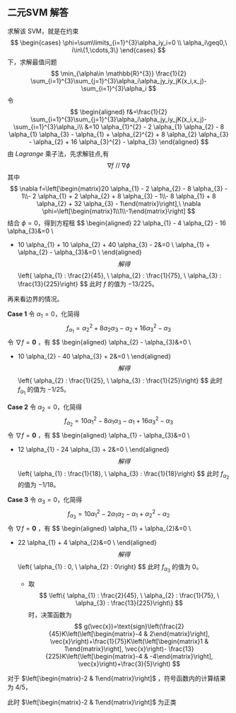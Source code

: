 ## 二元SVM 解答
求解该 SVM，就是在约束
$$
\begin{cases} 
\phi=\sum\limits_{i=1}^{3}\alpha_iy_i=0  \\
\alpha_i\geq0,\ i\in\{1,\cdots,3\}
\end{cases}
$$
下，求解最值问题
$$
\min_{\alpha\in \mathbb{R}^{3}} \frac{1}{2} \sum_{i=1}^{3}\sum_{j=1}^{3}\alpha_i\alpha_jy_iy_jK(x_i,x_j)-\sum_{i=1}^{3}\alpha_i
$$
令
$$
\begin{aligned}
f&=\frac{1}{2} \sum_{i=1}^{3}\sum_{j=1}^{3}\alpha_i\alpha_jy_iy_jK(x_i,x_j)-\sum_{i=1}^{3}\alpha_i\\
&=10 \alpha_{1}^{2} - 2 \alpha_{1} \alpha_{2} - 8 \alpha_{1} \alpha_{3} - \alpha_{1} + \alpha_{2}^{2} + 8 \alpha_{2} \alpha_{3} - \alpha_{2} + 16 \alpha_{3}^{2} - \alpha_{3}
\end{aligned}
$$
由 $Lagrange$ 乘子法，先求解驻点,有
$$
\nabla f \ // \ \nabla\phi
$$
其中
$$
\nabla f=\left[\begin{matrix}20 \alpha_{1} - 2 \alpha_{2} - 8 \alpha_{3} - 1\\- 2 \alpha_{1} + 2 \alpha_{2} + 8 \alpha_{3} - 1\\- 8 \alpha_{1} + 8 \alpha_{2} + 32 \alpha_{3} - 1\end{matrix}\right],\ \nabla \phi=\left[\begin{matrix}1\\1\\-1\end{matrix}\right]
$$
结合 $\phi=0$，得到方程租
$$
\begin{aligned}
22 \alpha_{1} - 4 \alpha_{2} - 16 \alpha_{3}&=0 \\
- 10 \alpha_{1} + 10 \alpha_{2} + 40 \alpha_{3} - 2&=0 \\
\alpha_{1} + \alpha_{2} - \alpha_{3}&=0 \\
\end{aligned}
$$
解得
$$
 \left\{ \alpha_{1} : \frac{2}{45}, \  \alpha_{2} : \frac{1}{75}, \  \alpha_{3} : \frac{13}{225}\right\} 
$$ 
 此时 $f$ 的值为 $-13/225$。

再来看边界的情况。



**Case 1**  令 $\alpha_{1}=0$，化简得
$$
f_{\alpha_{1}}=\alpha_{2}^{2} + 8 \alpha_{2} \alpha_{3} - \alpha_{2} + 16 \alpha_{3}^{2} - \alpha_{3}
$$
 令 $\nabla f=\textbf{0}$ ，有
$$
\begin{aligned}
\alpha_{2} - \alpha_{3}&=0 \\
- 10 \alpha_{2} - 40 \alpha_{3} + 2&=0 \\
\end{aligned}
$$
解得
$$
 \left\{ \alpha_{2} : \frac{1}{25}, \  \alpha_{3} : \frac{1}{25}\right\} 
$$ 
 此时 $f_{\alpha_{1}}$ 的值为 $-1/25$。




**Case 2**  令 $\alpha_{2}=0$，化简得
$$
f_{\alpha_{2}}=10 \alpha_{1}^{2} - 8 \alpha_{1} \alpha_{3} - \alpha_{1} + 16 \alpha_{3}^{2} - \alpha_{3}
$$
 令 $\nabla f=\textbf{0}$ ，有
$$
\begin{aligned}
\alpha_{1} - \alpha_{3}&=0 \\
- 12 \alpha_{1} - 24 \alpha_{3} + 2&=0 \\
\end{aligned}
$$
解得
$$
 \left\{ \alpha_{1} : \frac{1}{18}, \  \alpha_{3} : \frac{1}{18}\right\} 
$$ 
 此时 $f_{\alpha_{2}}$ 的值为 $-1/18$。




**Case 3**  令 $\alpha_{3}=0$，化简得
$$
f_{\alpha_{3}}=10 \alpha_{1}^{2} - 2 \alpha_{1} \alpha_{2} - \alpha_{1} + \alpha_{2}^{2} - \alpha_{2}
$$
 令 $\nabla f=\textbf{0}$ ，有
$$
\begin{aligned}
\alpha_{1} + \alpha_{2}&=0 \\
- 22 \alpha_{1} + 4 \alpha_{2}&=0 \\
\end{aligned}
$$
解得
$$
 \left\{ \alpha_{1} : 0, \  \alpha_{2} : 0\right\} 
$$ 
 此时 $f_{\alpha_{3}}$ 的值为 $0$。




   - 取
$$
\left\{ \alpha_{1} : \frac{2}{45}, \  \alpha_{2} : \frac{1}{75}, \  \alpha_{3} : \frac{13}{225}\right\}
$$
时，决策函数为
$$
g(\vec{x})=\text{sign}\left(\frac{2}{45}K\left(\left[\begin{matrix}-4 & 2\end{matrix}\right], \vec{x}\right)+\frac{1}{75}K\left(\left[\begin{matrix}1 & 1\end{matrix}\right], \vec{x}\right)- \frac{13}{225}K\left(\left[\begin{matrix}-4 & -4\end{matrix}\right], \vec{x}\right)+\frac{3}{5}\right)
$$

对于 $\left[\begin{matrix}-2 & 1\end{matrix}\right]$ ，符号函数内的计算结果为 $4/5$，

此时 $\left[\begin{matrix}-2 & 1\end{matrix}\right]$ 为正类

